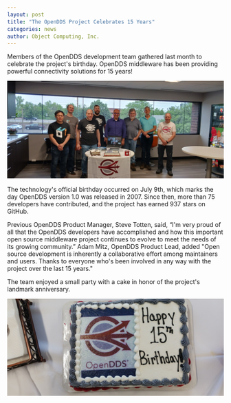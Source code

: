 ```yaml
---
layout: post
title: "The OpenDDS Project Celebrates 15 Years"
categories: news
author: Object Computing, Inc.
---
```


Members of the OpenDDS development team gathered last month to celebrate the project's birthday. OpenDDS middleware has been providing powerful connectivity solutions for 15 years!

![The OpenDDS Team Celebrates 15 Years](/images/opendds-turns-15-team.jpg)

The technology's official birthday occurred on July 9th, which marks the day OpenDDS version 1.0 was released in 2007. Since then, more than 75 developers have contributed, and the project has earned 937 stars on GitHub.

Previous OpenDDS Product Manager, Steve Totten, said, “I'm very proud of all that the OpenDDS developers have accomplished and how this important open source middleware project continues to evolve to meet the needs of its growing community.” Adam Mitz, OpenDDS Product Lead, added "Open source development is inherently a collaborative effort among maintainers and users. Thanks to everyone who's been involved in any way with the project over the last 15 years." 

The team enjoyed a small party with a cake in honor of the project's landmark anniversary.

![OpenDDS Birthday Cake](/images/opendds-turns-15-cake.jpg)
